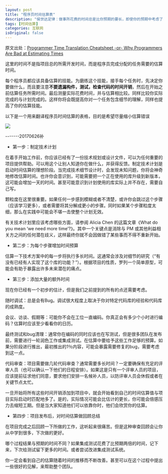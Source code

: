 ```yaml
---
layout: post
title: "程序员时间估算表"
description: "侯世达定律：做事所花费的时间总是比你预期的要长，即使你的预期中考虑了侯世达定律"
tags: [时间估算]
categories: 互联网
isOriginal: false
---
```


原文出处：[Programmer Time Translation Cheatsheet -or- Why Programmers Are Bad at Estimating Times](http://java.dzone.com/programmers-are-bad-estimating)

这里的时间不是指项目总的所需开发时间，而是程序员完成分配的任务需要的估算时间。

每个程序员都应该具备估算的技能。为磨练这个技能，接手每个任务时，先决定你要做什么，而且要注意**不要遗漏构件，测试，检查代码的时间开销**，然后在开始之前估算任务所需时间。最后测量实际花费时间，并与估算相比较。同样比较你实际完成的与计划完成的。这样你将会既提高你对一个任务包含细节的理解，同样也提高了你的估算技能。

以下是一个用来翻译程序员时间估算的表格，目的是希望尽量缩小估算错误

![](/blog/images/posts_imgs/201702190101.jpg)


-------20170626补

- 第一步：制定技术计划

在着手开始工作前，你应该已经有了一份技术规划或设计文件，可以为任何重要的项目提供帮助。可以用这个让别人知道你在做什么，并获得反馈。制定技术计划是启动时间估算的理想阶段。当完成技术细节设计时，会发现未知问题，你将会神奇地修改估算时间。也许你会意识到，可能需要把一个正在使用的库升级到新版本，这可能会增加一天的时间。甚至可能意识到计划使用的库实际上并不存在，需要自己写。

颗粒度在这里很重要。如果任何一步感到模糊或者不清楚，或许你会跳过这个步骤（应该学习更多），或者需要将其分解成更小的步骤。同时如果某个步骤粒度太细，那么在实践中可能会不堪一击使整个计划无效。

有关技术计划里应该考虑哪些方面，请参阅 Alicia Chen 的这篇文章《What do you mean ‘we need more time’?》。其中一个关键点是消除与 PM 或其他利益相关方之间的任何潜在歧义，这样最终你就不会因做错了某些事而不得不重新开始。

- 第二步：为每个步骤增加时间预算

估算一下技术方案中的每一步将执行多长时间。这通常会涉及对细节的研究（“有没有已经有人实现了这个库的功能？”）。根据项目的性质，罗列一个简单原型，可能会有助于暴露出许多未来潜在的痛点。

- 第三步：添加大量的额外时间

现在你已经有一个初步的估计，但是我们之前提到的所有的点还需要考虑。

随时调试：总是会有Bug。调试很大程度上取决于你对特定代码库的经验和代码库的成熟度。

会议、访谈、假期等：可能你不会在工位一直编码。你真正会有多少个小时进行编码？估算时应该至少看看你的日历。

最终测试和bug清理：通常你在编码的同时应该也在写测试，但是很多团队在发布前，需要进行一轮润色工作或集成测试。在估算中要给予这些工作足够的预算。如果分阶段进行推出，最初推出的1％内容，可能会暴露需要修复的bug，需要考虑到这一点。

代码审查：项目需要做几轮代码审查？通常需要多长时间？一定要确保有充足的评审人员（也可以确认一下他们的日程安排）。如果这是只有一个评审人员的项目，应该提前征求他们同意，要求他们安排一名候补人员，以防评审人员会休假或者在关键节点太忙。

一旦开始将所有这些时间开销添加到项目中，就会开始看到自己的时间估算值与项目实际启动时匹配地多了。是的，实际情况可能会比估计的更长，你可能会倍感压力去缩短工期。但是当大家知道他们可以依靠你时，他们会欣赏你的估算。

- 第四步：项目发布后，对时间估算做回顾总结

在项目完成之后回顾一下所做的工作，这听起来很痛苦。但是这种审查回顾会让你从中学到很多，下次做的更好。

哪个过程结果与预期的时间不同？如果集成测试花费了比预期两倍的时间，记下来，下次给测试留下更多的时间。或者尝试改进集成测试系统。

你一定会看到自己的估算随着时间的推移而不断改善。甚至可以在这个过程中提出一些很好的见解，来帮助整个团队。